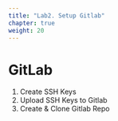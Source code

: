 ```yaml
---
title: "Lab2. Setup Gitlab"
chapter: true
weight: 20
---
```


# GitLab

1. Create SSH Keys
2. Upload SSH Keys to Gitlab
3. Create & Clone Gitlab Repo
